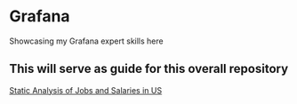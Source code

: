 # Grafana
Showcasing my Grafana expert skills here

## This will serve as guide for this overall repository

[Static Analysis of Jobs and Salaries in US](https://github.com/mazeemkhanreal/Grafana/tree/main/Static%20Data%20Analysis/Jobs%20%26%20Salaries%20in%20Data%20Science)
